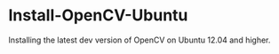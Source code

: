 Install-OpenCV-Ubuntu
=====================

Installing the latest dev version of OpenCV on Ubuntu 12.04 and higher.
